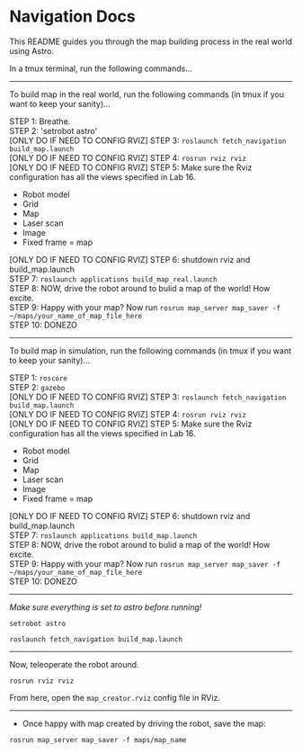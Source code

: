 Navigation Docs
===============

This README guides you through the map building process in the real world using Astro.

In a tmux terminal, run the following commands...


---
To build map in the real world, run the following commands (in tmux if you want to keep your sanity)...

STEP 1: Breathe.  <br />
STEP 2: 'setrobot astro'  <br />
[ONLY DO IF NEED TO CONFIG RVIZ] STEP 3: `roslaunch fetch_navigation build_map.launch`  <br />
[ONLY DO IF NEED TO CONFIG RVIZ] STEP 4: `rosrun rviz rviz`  <br />
[ONLY DO IF NEED TO CONFIG RVIZ] STEP 5: Make sure the Rviz configuration has all the views specified in Lab 16.  <br />
* Robot model
* Grid
* Map
* Laser scan
* Image
* Fixed frame = map  <br />

[ONLY DO IF NEED TO CONFIG RVIZ] STEP 6: shutdown rviz and build_map.launch  <br />
STEP 7: `roslaunch applications build_map_real.launch`  <br />
STEP 8: NOW, drive the robot around to bulid a map of the world! How excite.  <br />
STEP 9: Happy with your map? Now run `rosrun map_server map_saver -f ~/maps/your_name_of_map_file_here`  <br />
STEP 10: DONEZO  <br />



---

To build map in simulation, run the following commands (in tmux if you want to keep your sanity)...

STEP 1: `roscore` <br />
STEP 2: `gazebo` <br />
[ONLY DO IF NEED TO CONFIG RVIZ] STEP 3: `roslaunch fetch_navigation build_map.launch`  <br />
[ONLY DO IF NEED TO CONFIG RVIZ] STEP 4: `rosrun rviz rviz`  <br />
[ONLY DO IF NEED TO CONFIG RVIZ] STEP 5: Make sure the Rviz configuration has all the views specified in Lab 16.  <br />
* Robot model
* Grid
* Map
* Laser scan
* Image
* Fixed frame = map  <br />

[ONLY DO IF NEED TO CONFIG RVIZ] STEP 6: shutdown rviz and build_map.launch  <br />
STEP 7: `roslaunch applications build_map.launch`  <br />
STEP 8: NOW, drive the robot around to bulid a map of the world! How excite.  <br />
STEP 9: Happy with your map? Now run `rosrun map_server map_saver -f ~/maps/your_name_of_map_file_here`  <br />
STEP 10: DONEZO  <br />


---

*Make sure everything is set to astro before running!*

```
setrobot astro
```
```
roslaunch fetch_navigation build_map.launch
```

---

Now, teleoperate the robot around.
```
rosrun rviz rviz
```
From here, open the `map_creator.rviz` config file in RViz.

---

* Once happy with map created by driving the robot, save the map:
```
rosrun map_server map_saver -f maps/map_name
```

